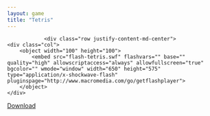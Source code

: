 ```yaml
---
layout: game
title: "Tetris"
---
```

                <div class="row justify-content-md-center">
    <div class="col">
        <object width="100" height="100">
            <embed src="flash-tetris.swf" flashvars="" base="" quality="high" allowscriptaccess="always" allowfullscreen="true" bgcolor="" wmode="window" width="650" height="575" type="application/x-shockwave-flash" pluginspage="http://www.macromedia.com/go/getflashplayer">
        </object>
    </div>
</div>

<a href="flash-tetris.swf" download class="btn btn-outline-dark">Download</a>
